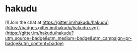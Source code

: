 # hakudu

[![Join the chat at https://gitter.im/hakudu/hakudu](https://badges.gitter.im/hakudu/hakudu.svg)](https://gitter.im/hakudu/hakudu?utm_source=badge&utm_medium=badge&utm_campaign=pr-badge&utm_content=badge)